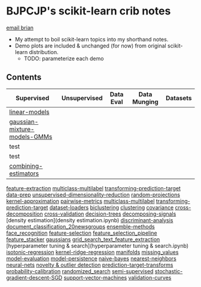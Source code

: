 # BJPCJP's scikit-learn crib notes

[email brian](mailto:bjpcjp@gmail.com)

* My attempt to boil scikit-learn topics into my shorthand notes.
* Demo plots are included & unchanged (for now) from original scikit-learn distribution.
   * TODO: parameterize each demo

## Contents
|Supervised|Unsupervised|Data Eval|Data Munging|Datasets|
|---|---|---|---|---|
|[linear-models](linear-models.ipynb)
|[gaussian-mixture-models-GMMs](gaussian-mixture-models-GMMs.ipynb)
|test
|test
|[combining-estimators](combining-estimators.ipynb)

[feature-extraction](feature-extraction.ipynb)
[multiclass-multilabel](multiclass-multilabel.ipynb)
[transforming-prediction-target](transforming-prediction-target.ipynb)
[data-prep](data-prep.ipynb)
[unsupervised-dimensionality-reduction](unsupervised-dimensionality-reduction.ipynb)
[random-projections](random-projections.ipynb)
[kernel-approximation](kernel-approximation.ipynb)
[pairwise-metrics](pairwise-metrics.ipynb)
[multiclass-multilabel](multiclass-multilabel.ipynb)
[transforming-prediction-target](transforming-prediction-target.ipynb)
[dataset-loaders](dataset-loaders.ipynb)
[biclustering](biclustering.ipynb)
[clustering](clustering.ipynb)
[covariance](covariance.ipynb)
[cross-decomposition](cross-decomposition.ipynb)
[cross-validation](cross-validation.ipynb)
[decision-trees](decision-trees.ipynb)
[decomposing-signals](decomposing-signals.ipynb)
[density estimation](density estimation.ipynb)
[discriminant-analysis](discriminant-analysis.ipynb)
[document_classification_20newsgroups](document_classification_20newsgroups.ipynb)
[ensemble-methods](ensemble-methods.ipynb)
[face_recognition](face_recognition.ipynb)
[feature-selection](feature-selection.ipynb)
[feature_selection_pipeline](feature_selection_pipeline.ipynb)
[feature_stacker](feature_stacker.ipynb)
[gaussians](gaussians.ipynb)
[grid_search_text_feature_extraction](grid_search_text_feature_extraction.ipynb)
[hyperparameter tuning & search](hyperparameter tuning & search.ipynb)
[isotonic-regression](isotonic-regression.ipynb)
[kernel-ridge-regression](.ipynb)
[manifolds](manifolds.ipynb)
[missing_values](.ipynb)
[model-evaluation](model-evaluation.ipynb)
[model-persistence](model-persistence.ipynb)
[naive-bayes](naive-bayes.ipynb)
[nearest-neighbors](nearest-neighbors.ipynb)
[neural-nets](neural-nets.ipynb)
[novelty & outlier detection](.ipynb)
[prediction-target-transforms](prediction-target-transforms.ipynb)
[probability-calibration](probability-calibration.ipynb)
[randomized_search](randomized_search.ipynb)
[semi-supervised](semi-supervised.ipynb)
[stochastic-gradient-descent-SGD](stochastic-gradient-descent-SGD.ipynb)
[support-vector-machines](support-vector-machines.ipynb)
[validation-curves](validation-curves.ipynb)
